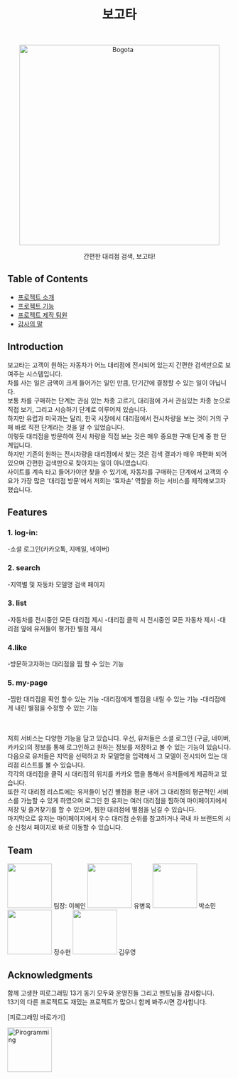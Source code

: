 <h1 align="center"> 보고타 </h1> <br>
<p align="center">
  <a href="https://bogota.kr">
    <img alt="Bogota" title="Bogota" src="https://bogota-bucket-piro13.s3.amazonaws.com/static/images/logo_blue.png" width="450">
  </a>
</p>

<p align="center">
  간편한 대리점 검색, 보고타!
</p>


## Table of Contents

- [프로젝트 소개](#introduction)
- [프로젝트 기능](#features)
- [프로젝트 제작 팀원](#team)
- [감사의 말](#Acknowlegements)

## Introduction

보고타는 고객이 원하는 자동차가 어느 대리점에 전시되어 있는지 간편한 검색만으로 보여주는 시스템입니다.<br />
차를 사는 일은 금액이 크게 들어가는 일인 만큼, 단기간에 결정할 수 있는 일이 아닙니다.<br /> 
보통 차를 구매하는 단계는 관심 있는 차종 고르기, 대리점에 가서 관심있는 차종 눈으로 직접 보기, 그리고 시승하기 단계로 이루어져 있습니다. <br /> 
하지만 유럽과 미국과는 달리, 한국 시장에서 대리점에서 전시차량을 보는 것이 거의 구매 바로 직전 단계라는 것을 알 수 있었습니다. <br />
이렇듯 대리점을 방문하여 전시 차량을 직접 보는 것은 매우 중요한 구매 단계 중 한 단계입니다.<br />
하지만 기존의 원하는 전시차량을 대리점에서 찾는 것은 검색 결과가 매우 파편화 되어 있으며 간편한 검색만으로 찾아지는 일이 아니였습니다.<br />
사이트를 계속 타고 들어가야만 찾을 수 있기에, 자동차를 구매하는 단계에서 고객의 수요가 가장 많은 ‘대리점 방문’에서 저희는 ‘효자손’ 역할을 하는 서비스를 제작해보고자 했습니다. <br />

## Features

<h3>1. log-in:</h3>
-소셜 로그인(카카오톡, 지메일, 네이버)
<br />
<h3>2. search</h3>
-지역별 및 자동차 모델명 검색 페이지
<br />
<h3>3. list</h3>
-자동차를 전시중인 모든 대리점 제시
-대리점 클릭 시 전시중인 모든 자동차 제시
-대리점 옆에 유저들이 평가한 별점 제시
<br />
<h3>4.like</h3>
-방문하고자하는 대리점을 찜 할 수 있는 기능
<br />
<h3>5. my-page</h3>
-찜한 대리점을 확인 할수 있는 기능
-대리점에게 별점을 내릴 수 있는 기능
-대리점에게 내린 별점을 수정할 수 있는 기능
<br />
<br />
<br />

저희 서비스는 다양한 기능을 담고 있습니다. 
우선, 유저들은 소셜 로그인 (구글, 네이버, 카카오)의 정보를 통해 로그인하고 원하는 정보를 저장하고 볼 수 있는 기능이 있습니다.<br />
 다음으로 유저들은 지역을 선택하고 차 모델명을 입력해서 그 모델이 전시되어 있는 대리점 리스트를 볼 수 있습니다. <br />
 각각의 대리점을 클릭 시 대리점의 위치를 카카오 맵을 통해서 유저들에게 제공하고 있습니다.<br />
 또한 각 대리점 리스트에는 유저들이 남긴 별점을 평균 내어 그 대리점의 평균적인 서비스를 가늠할 수 있게 하였으며 로그인 한 유저는 여러 대리점을 찜하여 마이페이지에서 저장 및 즐겨찾기를 할 수 있으며, 찜한 대리점에 별점을 남길 수 있습니다. <br />
 마지막으로 유저는 마이페이지에서 우수 대리점 순위를 참고하거나 국내 차 브랜드의 시승 신청서 페이지로 바로 이동할 수 있습니다.<br />
 
## Team

<img src="https://bogota-bucket-piro13.s3.amazonaws.com/static/images/team_1.png" width="100"> 팀장: 이혜인
<img src="https://bogota-bucket-piro13.s3.amazonaws.com/static/images/team_2.png" width="100"> 유병욱
<img src="https://bogota-bucket-piro13.s3.amazonaws.com/static/images/team_3.jpeg" width="100"> 박소민
<img src="https://bogota-bucket-piro13.s3.amazonaws.com/static/images/team_4.png" width="100"> 정수현
<img src="https://bogota-bucket-piro13.s3.amazonaws.com/static/images/team_5.png" width="100"> 김우영


## Acknowledgments

함께 고생한 피로그래밍 13기 동기 모두와 운영진들 그리고 멘토님들 감사합니다.<br />
13기의 다른 프로젝트도 재밌는 프로젝트가 많으니 함께 봐주시면 감사합니다.<br />

[피로그래밍 바로가기]

<a href="https://github.com/pirogramming">
   <img alt="Pirogramming" title="Pirogramming" src="https://avatars3.githubusercontent.com/u/47470966?s=200&v=4" width="100">
</a>



